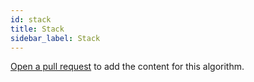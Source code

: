```yaml
---
id: stack
title: Stack
sidebar_label: Stack
---
```


[Open a pull request](https://github.com/AllAlgorithms/algorithms/tree/master/docs/stack.md) to add the content for this algorithm.